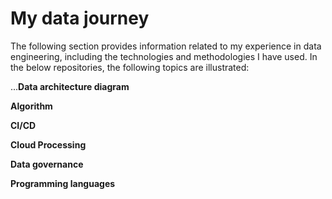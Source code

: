 # My data journey
The following section provides information related to my experience in data engineering, including the technologies and methodologies I have used. In the below repositories, the following topics are illustrated:

  ...**Data architecture diagram**
   
   **Algorithm**
   
   **CI/CD**
   
   **Cloud Processing**
   
   **Data governance**
   
   **Programming languages**
   

